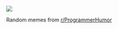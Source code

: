 ![](https://preview.redd.it/88fizsjs3utf1.png?width=320&crop=smart&auto=webp&s=4cf9deea75f33b473f8b89355ab9d2c0ad13b3b4)

 Random memes from [r/ProgrammerHumor](https://www.reddit.com/r/ProgrammerHumor/)
